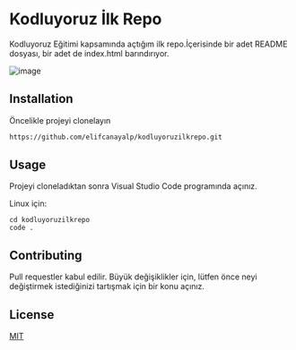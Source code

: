 # Kodluyoruz İlk Repo
Kodluyoruz Eğitimi kapsamında açtığım ilk repo.İçerisinde bir adet README dosyası, bir adet de index.html barındırıyor.

![image](https://github.com/elifcanayalp/kodluyoruzilkrepo/assets/151677788/a659e5ce-5cbc-414b-be59-fb491932e257)

## Installation
Öncelikle projeyi clonelayın

```bash
https://github.com/elifcanayalp/kodluyoruzilkrepo.git
```

## Usage
Projeyi cloneladıktan sonra Visual Studio Code programında açınız.

Linux için:

```linux
cd kodluyoruzilkrepo
code .
```

## Contributing
Pull requestler kabul edilir. Büyük değişiklikler için, lütfen önce neyi değiştirmek istediğinizi tartışmak için bir konu açınız.


## License

[MIT](https://choosealicense.com/licenses/mit/)
